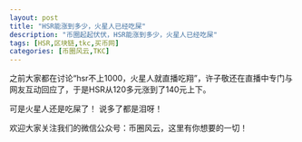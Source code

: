 ```yaml
---
layout: post
title: "HSR能涨到多少，火星人已经吃屎"
description: "币圈起起伏伏，HSR能涨到多少，火星人已经吃屎"
tags: [HSR,区块链,tkc,买币网]
categories: [币圈风云,TKC]
---
```



之前大家都在讨论“hsr不上1000，火星人就直播吃翔”，许子敬还在直播中专门与网友互动回应了，于是HSR从120多元涨到了140元上下。

可是火星人还是吃屎了！ 说多了都是泪呀！ 

欢迎大家关注我们的微信公众号：币圈风云，这里有你想要的一切！
